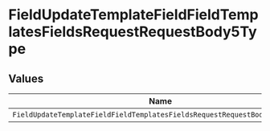 # FieldUpdateTemplateFieldFieldTemplatesFieldsRequestRequestBody5Type


## Values

| Name                                                                       | Value                                                                      |
| -------------------------------------------------------------------------- | -------------------------------------------------------------------------- |
| `FieldUpdateTemplateFieldFieldTemplatesFieldsRequestRequestBody5TypeEmail` | EMAIL                                                                      |